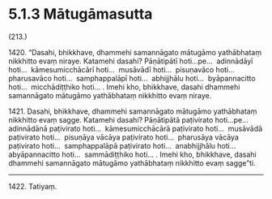 

# 5.1.3 Mātugāmasutta




(213.)

1420\. “Dasahi, bhikkhave, dhammehi samannāgato mātugāmo yathābhataṃ nikkhitto evaṃ niraye. Katamehi dasahi? Pāṇātipātī hoti…pe…  adinnādāyī hoti…  kāmesumicchācārī hoti…  musāvādī hoti…  pisuṇavāco hoti…  pharusavāco hoti…  samphappalāpī hoti…  abhijjhālu hoti…  byāpannacitto hoti…  micchādiṭṭhiko hoti… . Imehi kho, bhikkhave, dasahi dhammehi samannāgato mātugāmo yathābhataṃ nikkhitto evaṃ niraye.

1421\. Dasahi, bhikkhave, dhammehi samannāgato mātugāmo yathābhataṃ nikkhitto evaṃ sagge. Katamehi dasahi? Pāṇātipātā paṭivirato hoti…pe…  adinnādānā paṭivirato hoti…  kāmesumicchācārā paṭivirato hoti…  musāvādā paṭivirato hoti…  pisuṇāya vācāya paṭivirato hoti…  pharusāya vācāya paṭivirato hoti…  samphappalāpā paṭivirato hoti…  anabhijjhālu hoti…  abyāpannacitto hoti…  sammādiṭṭhiko hoti… . Imehi kho, bhikkhave, dasahi dhammehi samannāgato mātugāmo yathābhataṃ nikkhitto evaṃ sagge”ti.

---

1422\. Tatiyaṃ.





